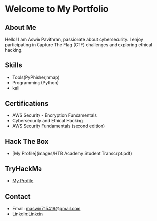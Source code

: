 # Welcome to My Portfolio

## About Me
Hello! I am Aswin Pavithran, passionate about cybersecurity. I enjoy participating in Capture The Flag (CTF) challenges and exploring ethical hacking.

## Skills
- Tools(PyPhisher,nmap)
- Programming (Python)
- kali

## Certifications
- AWS Security - Encryption Fundamentals
- Cybersecurity and Ethical Hacking
- AWS Security Fundamentals (second edition)

## Hack The Box
- [My Profile](images/HTB Academy Student Transcript.pdf)

## TryHackMe
- [My Profile](https://github.com/AswinPavithran000/AswinPavithran.github.io/blob/main/images/Screenshot%202024-10-20%20220018.png)


## Contact
- Email: maswin715419@gmail.com
- Linkdin:[Linkdin](https://www.linkedin.com/in/aswin-pavithran-4811b9311/)
